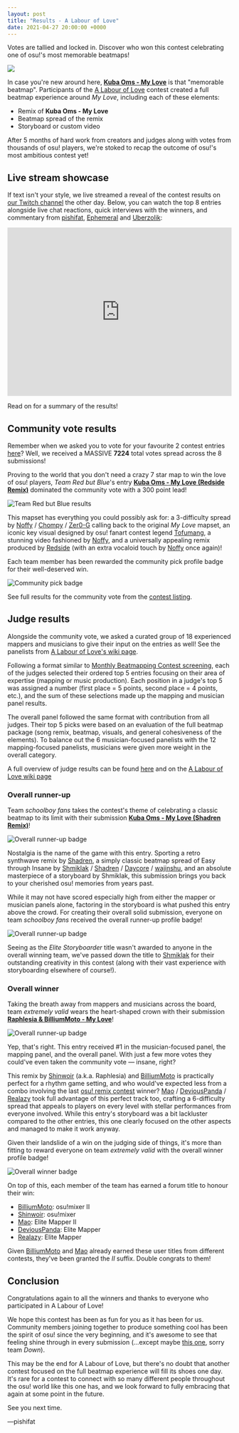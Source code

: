 ```yaml
---
layout: post
title: "Results - A Labour of Love"
date: 2021-04-27 20:00:00 +0000
---
```


Votes are tallied and locked in. Discover who won this contest celebrating one of osu!'s most memorable beatmaps!

![](/wiki/shared/news/2020-11-30-a-labour-of-love/alol_cover.jpg)

In case you're new around here, [**Kuba Oms - My Love**](https://osu.ppy.sh/beatmapsets/163112) is that "memorable beatmap". Participants of the [A Labour of Love](/wiki/Contests/A_Labour_of_Love_Contest) contest created a full beatmap experience around *My Love*, including each of these elements:

- Remix of **Kuba Oms - My Love**
- Beatmap spread of the remix
- Storyboard or custom video

After 5 months of hard work from creators and judges along with votes from thousands of osu! players, we're stoked to recap the outcome of osu!'s most ambitious contest yet!

## Live stream showcase

If text isn't your style, we live streamed a reveal of the contest results on [our Twitch channel](https://www.twitch.tv/videos/1000707526) the other day. Below, you can watch the top 8 entries alongside live chat reactions, quick interviews with the winners, and commentary from [pishifat](https://osu.ppy.sh/users/3178418), [Ephemeral](https://osu.ppy.sh/users/102335) and [Uberzolik](https://osu.ppy.sh/users/1314547):

<iframe src="https://player.twitch.tv/?video=1000707526&parent=osu.ppy.sh&autoplay=false" frameborder="0" allowfullscreen="true" scrolling="no" height="378" width="100%"></iframe>

Read on for a summary of the results!

## Community vote results

Remember when we asked you to vote for your favourite 2 contest entries [here](https://osu.ppy.sh/home/news/2021-03-26-a-labour-of-love-voting-open)? Well, we received a MASSIVE **7224** total votes spread across the 8 submissions!

Proving to the world that you don't need a crazy 7 star map to win the love of osu! players, *Team Red but Blue*'s entry [**Kuba Oms - My Love (Redside Remix)**](https://osu.ppy.sh/beatmapsets?q=My%20Love%20%28Redside%20Remix%29%20%28feat.%20Hatsune%20Miku%29) dominated the community vote with a 300 point lead!

![Team Red but Blue results](/wiki/shared/news/2021-04-27-results-a-labour-of-love/community_vote.png)

This mapset has everything you could possibly ask for: a 3-difficulty spread by [Noffy](https://osu.ppy.sh/users/1541323) / [Chompy](https://osu.ppy.sh/users/7427035) / [Zer0-G](https://osu.ppy.sh/users/12577911) calling back to the original *My Love* mapset, an iconic key visual designed by osu! fanart contest legend [Tofumang](https://osu.ppy.sh/users/4817223), a stunning video fashioned by [Noffy](https://osu.ppy.sh/users/1541323), and a universally appealing remix produced by [Redside](https://osu.ppy.sh/users/16039046) (with an extra vocaloid touch by [Noffy](https://osu.ppy.sh/users/1541323) once again)!

Each team member has been rewarded the community pick profile badge for their well-deserved win.

![Community pick badge](/wiki/shared/news/2021-04-27-results-a-labour-of-love/alol_communitypick2x.png)

See full results for the community vote from the [contest listing](https://osu.ppy.sh/community/contests/115).

## Judge results

Alongside the community vote, we asked a curated group of 18 experienced mappers and musicians to give their input on the entries as well! See the panelists from [A Labour of Love's wiki page](/wiki/Contests/A_Labour_of_Love_Contest#prizes).

Following a format similar to [Monthly Beatmapping Contest screening](/wiki/Contests/Monthly_Beatmapping_Contest#screening), each of the judges selected their ordered top 5 entries focusing on their area of expertise (mapping or music production). Each position in a judge's top 5 was assigned a number (first place = 5 points, second place = 4 points, etc.), and the sum of these selections made up the mapping and musician panel results.

The overall panel followed the same format with contribution from all judges. Their top 5 picks were based on an evaluation of the full beatmap package (song remix, beatmap, visuals, and general cohesiveness of the elements). To balance out the 6 musician-focused panelists with the 12 mapping-focused panelists, musicians were given more weight in the overall category.

A full overview of judge results can be found [here](https://docs.google.com/spreadsheets/d/e/2PACX-1vTts0zpdjKdCUS3oCP4XZ18vh5ckEDqL_Jvy2eh0B4kC8je09bCGwYcpOWgjaXXy0251c3f33u7BDjv/pubhtml) and on the [A Labour of Love wiki page](/wiki/Contests/A_Labour_of_Love_Contest#prizes)

### Overall runner-up

Team *schoolboy fans* takes the contest's theme of celebrating a classic beatmap to its limit with their submission [**Kuba Oms - My Love (Shadren Remix)**](https://osu.ppy.sh/beatmapsets/1382412)!

![Overall runner-up badge](/wiki/shared/news/2021-04-27-results-a-labour-of-love/runnerup.png)

Nostalgia is the name of the game with this entry. Sporting a retro synthwave remix by [Shadren](https://osu.ppy.sh/users/745494), a simply classic beatmap spread of Easy through Insane by [Shmiklak](https://osu.ppy.sh/users/5504231) / [Shadren](https://osu.ppy.sh/users/745494) / [Daycore](https://osu.ppy.sh/users/5596337) / [wajinshu](https://osu.ppy.sh/users/6339790), and an absolute masterpiece of a storyboard by Shmiklak, this submission brings you back to your cherished osu! memories from years past.

While it may not have scored especially high from either the mapper or musician panels alone, factoring in the storyboard is what pushed this entry above the crowd. For creating their overall solid submission, everyone on team *schoolboy fans* received the overall runner-up profile badge!

![Overall runner-up badge](/wiki/shared/news/2021-04-27-results-a-labour-of-love/alol_overallrunnerup@2x.png)

Seeing as the *Elite Storyboarder* title wasn't awarded to anyone in the overall winning team, we've passed down the title to [Shmiklak](https://osu.ppy.sh/users/5504231) for their outstanding creativity in this contest (along with their vast experience with storyboarding elsewhere of course!).

### Overall winner

Taking the breath away from mappers and musicians across the board, team *extremely valid* wears the heart-shaped crown with their submission [**Raphlesia & BilliumMoto - My Love**](https://osu.ppy.sh/beatmapsets/1388906#osu/2868388)!

![Overall runner-up badge](/wiki/shared/news/2021-04-27-results-a-labour-of-love/overall.jpeg)

Yep, that's right. This entry received #1 in the musician-focused panel, the mapping panel, and the overall panel. With just a few more votes they could've even taken the community vote — insane, right?

This remix by [Shinwoir](https://osu.ppy.sh/users/8984574) (a.k.a. Raphlesia) and [BilliumMoto](https://osu.ppy.sh/users/3862471) is practically perfect for a rhythm game setting, and who would've expected less from a combo involving the last [osu! remix contest](https://osu.ppy.sh/community/contests/1) winner? [Mao](https://osu.ppy.sh/users/2204515) / [DeviousPanda](https://osu.ppy.sh/users/4966334) / [Realazy](https://osu.ppy.sh/users/918297) took full advantage of this perfect track too, crafting a 6-difficulty spread that appeals to players on every level with stellar performances from everyone involved. While this entry's storyboard was a bit lackluster compared to the other entries, this one clearly focused on the other aspects and managed to make it work anyway.

Given their landslide of a win on the judging side of things, it's more than fitting to reward everyone on team *extremely valid* with the overall winner profile badge!

![Overall winner badge](/wiki/shared/news/2021-04-27-results-a-labour-of-love/alol_overallwinner@2x.png)

On top of this, each member of the team has earned a forum title to honour their win:

- [BilliumMoto](https://osu.ppy.sh/users/3862471): osu!mixer II
- [Shinwoir](https://osu.ppy.sh/users/8984574): osu!mixer
- [Mao](https://osu.ppy.sh/users/2204515): Elite Mapper II
- [DeviousPanda](https://osu.ppy.sh/users/4966334): Elite Mapper
- [Realazy](https://osu.ppy.sh/users/918297): Elite Mapper

Given [BilliumMoto](https://osu.ppy.sh/users/3862471) and [Mao](https://osu.ppy.sh/users/2204515) already earned these user titles from different contests, they've been granted the *II* suffix. Double congrats to them!

## Conclusion

Congratulations again to all the winners and thanks to everyone who participated in A Labour of Love!

We hope this contest has been as fun for you as it has been for us. Community members joining together to produce something cool has been the spirit of osu! since the very beginning, and it's awesome to see that feeling shine through in every submission (...except maybe [this one](https://osu.ppy.sh/beatmapsets/1348553), sorry team *Down*).

This may be the end for A Labour of Love, but there's no doubt that another contest focused on the full beatmap experience will fill its shoes one day. It's rare for a contest to connect with so many different people throughout the osu! world like this one has, and we look forward to fully embracing that again at some point in the future.

See you next time.

—pishifat
